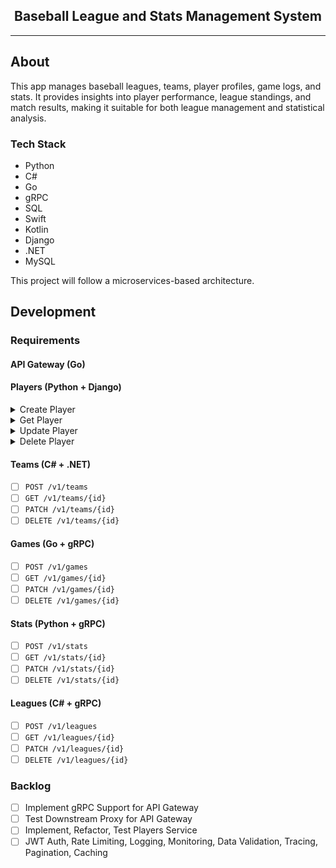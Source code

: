 <div align="center">
    <h2>Baseball League and Stats Management System</h2>
</div>

<hr />

## About

This app manages baseball leagues, teams, player profiles, game logs, and stats.
It provides insights into player performance, league standings, and match results, making it suitable for both league management and statistical analysis.

### Tech Stack

- Python
- C#
- Go
- gRPC
- SQL
- Swift
- Kotlin
- Django
- .NET
- MySQL

This project will follow a microservices-based architecture.

## Development

### Requirements

#### API Gateway (Go)

#### Players (Python + Django)

<details>
    <summary>Create Player</summary>

```bash
curl -X POST http://localhost:8000/v1/players \
-d '{}'
```

</details>

<details>
    <summary>Get Player</summary>

```bash
curl http://localhost:8000/v1/players/<id>
```

</details>

<details>
    <summary>Update Player</summary>

```bash
curl -X PATCH http://localhost:8000/v1/players/<id> \
-d '{}'
```

</details>

<details>
    <summary>Delete Player</summary>

```bash
curl -X DELETE http://localhost:8000/v1/players/<id>
```

</details>

#### Teams (C# + .NET)
- [ ] `POST /v1/teams`
- [ ] `GET /v1/teams/{id}`
- [ ] `PATCH /v1/teams/{id}`
- [ ] `DELETE /v1/teams/{id}`

#### Games (Go + gRPC)
- [ ] `POST /v1/games`
- [ ] `GET /v1/games/{id}`
- [ ] `PATCH /v1/games/{id}`
- [ ] `DELETE /v1/games/{id}`

#### Stats (Python + gRPC)
- [ ] `POST /v1/stats`
- [ ] `GET /v1/stats/{id}`
- [ ] `PATCH /v1/stats/{id}`
- [ ] `DELETE /v1/stats/{id}`

#### Leagues (C# + gRPC)
- [ ] `POST /v1/leagues`
- [ ] `GET /v1/leagues/{id}`
- [ ] `PATCH /v1/leagues/{id}`
- [ ] `DELETE /v1/leagues/{id}`

### Backlog
- [ ] Implement gRPC Support for API Gateway
- [ ] Test Downstream Proxy for API Gateway
- [ ] Implement, Refactor, Test Players Service
- [ ] JWT Auth, Rate Limiting, Logging, Monitoring, Data Validation, Tracing, Pagination, Caching
